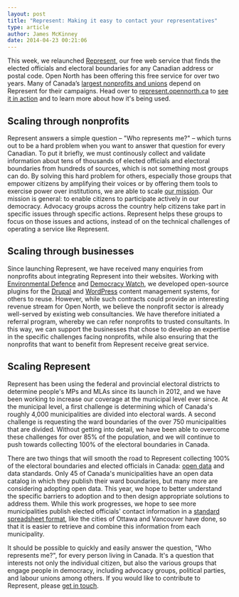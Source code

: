```yaml
---
layout: post
title: "Represent: Making it easy to contact your representatives"
type: article
author: James McKinney
date: 2014-04-23 00:21:06
---
```

This week, we relaunched [Represent](http://represent.opennorth.ca), our free web service that finds the elected officials and electoral boundaries for any Canadian address or postal code. Open North has been offering this free service for over two years. Many of Canada’s [largest nonprofits and unions](http://represent.opennorth.ca/#users) depend on Represent for their campaigns. Head over to [represent.opennorth.ca](http://represent.opennorth.ca) to [see it in action](http://represent.opennorth.ca/demo/) and to learn more about how it's being used.

## Scaling through nonprofits

Represent answers a simple question – "Who represents me?" – which turns out to be a hard problem when you want to answer that question for every Canadian. To put it briefly, we must continously collect and validate information about tens of thousands of elected officials and electoral boundaries from hundreds of sources, which is not something most groups can do. By solving this hard problem for others, especially those groups that empower citizens by amplifying their voices or by offering them tools to exercise power over institutions, we are able to scale [our mission](http://opennorth.ca/about/). Our mission is general: to enable citizens to participate actively in our democracy. Advocacy groups across the country help citizens take part in specific issues through specific actions. Represent helps these groups to focus on those issues and actions, instead of on the technical challenges of operating a service like Represent.

## Scaling through businesses

Since launching Represent, we have received many enquiries from nonprofits about integrating Represent into their websites. Working with [Environmental Defence](http://environmentaldefence.ca/) and [Democracy Watch](http://democracywatch.ca/), we developed open-source plugins for the [Drupal](https://drupal.org/project/represent) and [WordPress](http://wordpress.org/plugins/represent-api/) content management systems, for others to reuse. However, while such contracts could provide an interesting revenue stream for Open North, we believe the nonprofit sector is already well-served by existing web consultancies. We have therefore initiated a referral program, whereby we can refer nonprofits to trusted consultants. In this way, we can support the businesses that chose to develop an expertise in the specific challenges facing nonprofits, while also ensuring that the nonprofits that want to benefit from Represent receive great service.

## Scaling Represent

Represent has been using the federal and provincial electoral districts to determine people's MPs and MLAs since its launch in 2012, and we have been working to increase our coverage at the municipal level ever since. At the municipal level, a first challenge is determining which of Canada's roughly 4,000 municipalities are divided into electoral wards. A second challenge is requesting the ward boundaries of the over 750 municipalities that are divided. Without getting into detail, we have been able to overcome these challenges for over 85% of the population, and we will continue to push towards collecting 100% of the electoral boundaries in Canada.

There are two things that will smooth the road to Represent collecting 100% of the electoral boundaries and elected officials in Canada: [open data](http://opendefinition.org/) and data standards. Only 45 of Canada's municipalities have an open data catalog in which they publish their ward boundaries, but many more are considering adopting open data. This year, we hope to better understand the specific barriers to adoption and to then design appropriate solutions to address them. While this work progresses, we hope to see more municipalities publish elected officials' contact information in a [standard spreadsheet format](http://represent.opennorth.ca/government/), like the cities of Ottawa and Vancouver have done, so that it is easier to retrieve and combine this information from each municipality.

It should be possible to quickly and easily answer the question, "Who represents me?", for every person living in Canada. It's a question that interests not only the individual citizen, but also the various groups that engage people in democracy, including advocacy groups, political parties, and labour unions among others. If you would like to contribute to Represent, please [get in touch](mailto:represent@opennorth.ca).
